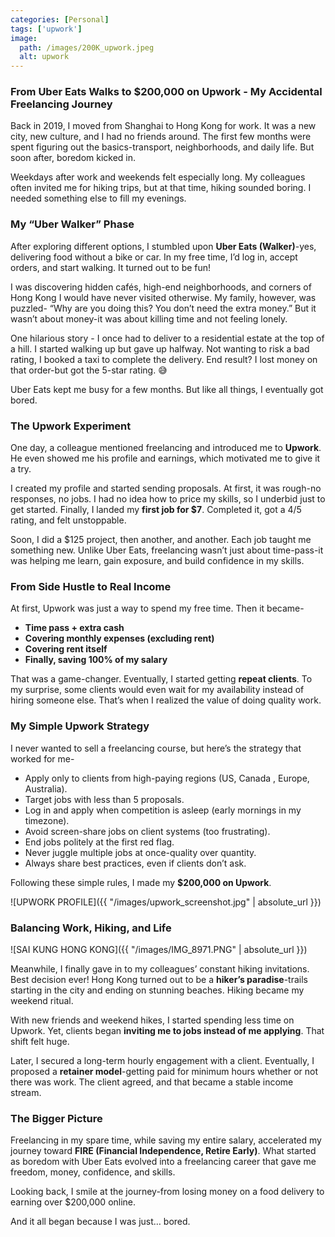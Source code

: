 ```yaml
---
categories: [Personal]
tags: ['upwork']
image:
  path: /images/200K_upwork.jpeg
  alt: upwork
---
```


### From Uber Eats Walks to $200,000 on Upwork - My Accidental Freelancing Journey

Back in 2019, I moved from Shanghai to Hong Kong for work. It was a new city, new culture, and I had no friends around. The first few months were spent figuring out the basics-transport, neighborhoods, and daily life. But soon after, boredom kicked in.

Weekdays after work and weekends felt especially long. My colleagues often invited me for hiking trips, but at that time, hiking sounded boring. I needed something else to fill my evenings.

### My “Uber Walker” Phase

After exploring different options, I stumbled upon **Uber Eats (Walker)**-yes, delivering food without a bike or car. In my free time, I’d log in, accept orders, and start walking. It turned out to be fun!

I was discovering hidden cafés, high-end neighborhoods, and corners of Hong Kong I would have never visited otherwise. My family, however, was puzzled-
“Why are you doing this? You don’t need the extra money.”
But it wasn’t about money-it was about killing time and not feeling lonely.

One hilarious story - I once had to deliver to a residential estate at the top of a hill. I started walking up but gave up halfway. Not wanting to risk a bad rating, I booked a taxi to complete the delivery. End result? I lost money on that order-but got the 5-star rating. 😅

Uber Eats kept me busy for a few months. But like all things, I eventually got bored.

### The Upwork Experiment

One day, a colleague mentioned freelancing and introduced me to **Upwork**. He even showed me his profile and earnings, which motivated me to give it a try.

I created my profile and started sending proposals. At first, it was rough-no responses, no jobs. I had no idea how to price my skills, so I underbid just to get started. Finally, I landed my **first job for $7**. Completed it, got a 4/5 rating, and felt unstoppable.

Soon, I did a $125 project, then another, and another. Each job taught me something new. Unlike Uber Eats, freelancing wasn’t just about time-pass-it was helping me learn, gain exposure, and build confidence in my skills.

### From Side Hustle to Real Income

At first, Upwork was just a way to spend my free time. Then it became-

* **Time pass + extra cash**
* **Covering monthly expenses (excluding rent)**
* **Covering rent itself**
* **Finally, saving 100% of my salary**

That was a game-changer. Eventually, I started getting **repeat clients**. To my surprise, some clients would even wait for my availability instead of hiring someone else. That’s when I realized the value of doing quality work.

### My Simple Upwork Strategy

I never wanted to sell a freelancing course, but here’s the strategy that worked for me-

* Apply only to clients from high-paying regions (US, Canada , Europe, Australia).
* Target jobs with less than 5 proposals.
* Log in and apply when competition is asleep (early mornings in my timezone).
* Avoid screen-share jobs on client systems (too frustrating).
* End jobs politely at the first red flag.
* Never juggle multiple jobs at once-quality over quantity.
* Always share best practices, even if clients don’t ask.

Following these simple rules, I made my **$200,000 on Upwork**.

![UPWORK PROFILE]({{ "/images/upwork_screenshot.jpg" | absolute_url }})

### Balancing Work, Hiking, and Life
![SAI KUNG HONG KONG]({{ "/images/IMG_8971.PNG" | absolute_url }})

Meanwhile, I finally gave in to my colleagues’ constant hiking invitations. Best decision ever! Hong Kong turned out to be a **hiker’s paradise**-trails starting in the city and ending on stunning beaches. Hiking became my weekend ritual.

With new friends and weekend hikes, I started spending less time on Upwork. Yet, clients began **inviting me to jobs instead of me applying**. That shift felt huge.

Later, I secured a long-term hourly engagement with a client. Eventually, I proposed a **retainer model**-getting paid for minimum hours whether or not there was work. The client agreed, and that became a stable income stream.

### The Bigger Picture

Freelancing in my spare time, while saving my entire salary, accelerated my journey toward **FIRE (Financial Independence, Retire Early)**. What started as boredom with Uber Eats evolved into a freelancing career that gave me freedom, money, confidence, and skills.

Looking back, I smile at the journey-from losing money on a food delivery to earning over $200,000 online.

And it all began because I was just… bored.
